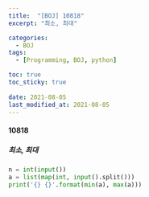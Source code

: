 ```yaml
---
title:  "[BOJ] 10818"
excerpt: "최소, 최대"

categories:
  - BOJ
tags:
  - [Programming, BOJ, python]

toc: true
toc_sticky: true
 
date: 2021-08-05
last_modified_at: 2021-08-05
---
```

#### 10818
##### 최소, 최대

```python
n = int(input())
a = list(map(int, input().split()))
print('{} {}'.format(min(a), max(a)))
```